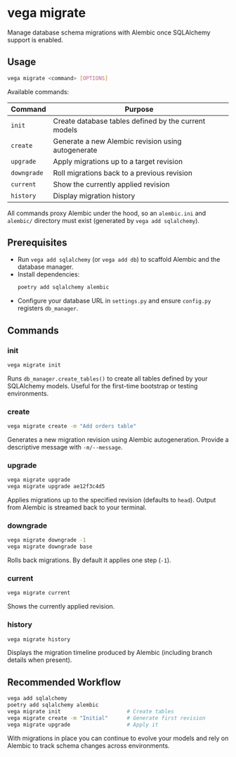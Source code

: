# vega migrate

Manage database schema migrations with Alembic once SQLAlchemy support is enabled.

## Usage

```bash
vega migrate <command> [OPTIONS]
```

Available commands:

| Command | Purpose |
|---------|---------|
| `init` | Create database tables defined by the current models |
| `create` | Generate a new Alembic revision using autogenerate |
| `upgrade` | Apply migrations up to a target revision |
| `downgrade` | Roll migrations back to a previous revision |
| `current` | Show the currently applied revision |
| `history` | Display migration history |

All commands proxy Alembic under the hood, so an `alembic.ini` and `alembic/` directory must exist (generated by `vega add sqlalchemy`).

## Prerequisites

- Run `vega add sqlalchemy` (or `vega add db`) to scaffold Alembic and the database manager.
- Install dependencies:
  ```bash
  poetry add sqlalchemy alembic
  ```
- Configure your database URL in `settings.py` and ensure `config.py` registers `db_manager`.

## Commands

### init

```bash
vega migrate init
```

Runs `db_manager.create_tables()` to create all tables defined by your SQLAlchemy models. Useful for the first-time bootstrap or testing environments.

### create

```bash
vega migrate create -m "Add orders table"
```

Generates a new migration revision using Alembic autogeneration. Provide a descriptive message with `-m/--message`.

### upgrade

```bash
vega migrate upgrade
vega migrate upgrade ae12f3c4d5
```

Applies migrations up to the specified revision (defaults to `head`). Output from Alembic is streamed back to your terminal.

### downgrade

```bash
vega migrate downgrade -1
vega migrate downgrade base
```

Rolls back migrations. By default it applies one step (`-1`).

### current

```bash
vega migrate current
```

Shows the currently applied revision.

### history

```bash
vega migrate history
```

Displays the migration timeline produced by Alembic (including branch details when present).

## Recommended Workflow

```bash
vega add sqlalchemy
poetry add sqlalchemy alembic
vega migrate init                     # Create tables
vega migrate create -m "Initial"      # Generate first revision
vega migrate upgrade                  # Apply it
```

With migrations in place you can continue to evolve your models and rely on Alembic to track schema changes across environments.
